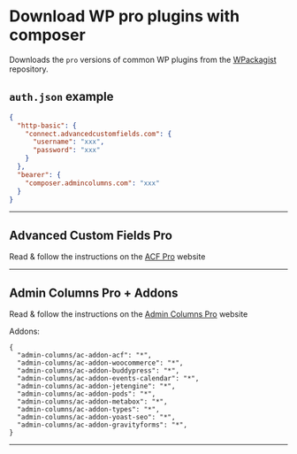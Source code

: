 # Download WP pro plugins with composer

Downloads the `pro` versions of common WP plugins from the [WPackagist](https://wpackagist.org/) repository.

## `auth.json` example

```json
{
  "http-basic": {
    "connect.advancedcustomfields.com": {
      "username": "xxx",
      "password": "xxx"
    }
  },
  "bearer": {
    "composer.admincolumns.com": "xxx"
  }
}
```

---

## Advanced Custom Fields Pro

Read & follow the instructions on the [ACF Pro](https://www.advancedcustomfields.com/resources/installing-acf-pro-with-composer/) website

---

## Admin Columns Pro + Addons

Read & follow the instructions on the [Admin Columns Pro](https://docs.admincolumns.com/article/95-installing-via-composer) website

Addons:

```json5
{
  "admin-columns/ac-addon-acf": "*",
  "admin-columns/ac-addon-woocommerce": "*",
  "admin-columns/ac-addon-buddypress": "*",
  "admin-columns/ac-addon-events-calendar": "*",
  "admin-columns/ac-addon-jetengine": "*",
  "admin-columns/ac-addon-pods": "*",
  "admin-columns/ac-addon-metabox": "*",
  "admin-columns/ac-addon-types": "*",
  "admin-columns/ac-addon-yoast-seo": "*",
  "admin-columns/ac-addon-gravityforms": "*",
}
```

---

